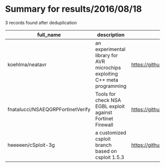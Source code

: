 
# Summary for results/2016/08/18
    
3 records found after deduplication

| full_name | description | html_url | matched_list | matched_count | pushed_at | size | stargazers_count | language | forks_count |
|-----------------------------------|----------------------------------------------------------------------------|------------------------------------------------------|----------------|-----------------|---------------------------|--------|--------------------|------------|---------------|
| koehlma/neatavr | an experimental library for AVR microchips exploiting C++ meta programming | https://github.com/koehlma/neatavr | ['exploit'] | 1 | 2016-08-18 14:49:18+00:00 | 22 | 1 | C++ | 0 |
| fnatalucci/NSAEQGRPFortinetVerify | Tools for check NSA EGBL exploit against Fortinet Firewall | https://github.com/fnatalucci/NSAEQGRPFortinetVerify | ['exploit'] | 1 | 2016-08-18 11:19:10+00:00 | 12 | 32 | Python | 35 |
| heeeeen/cSploit-3g | a customized csploit branch based on csploit 1.5.3 | https://github.com/heeeeen/cSploit-3g | ['sploit'] | 1 | 2016-08-18 07:57:05+00:00 | 38323 | 1 | Java | 1 |
